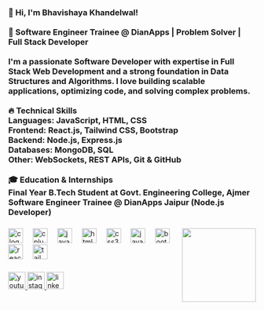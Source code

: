 <h3 align="left">
  👋 Hi, I'm Bhavishaya Khandelwal!
  <br>
  <br>
  🚀 Software Engineer Trainee @ DianApps | Problem Solver | Full Stack Developer
<br>
<br>
I'm a passionate Software Developer with expertise in Full Stack Web Development and a strong foundation in Data Structures and Algorithms. I love building scalable applications, optimizing code, and solving complex problems.
<br>
<br>
🔥 Technical Skills
<br>
Languages: JavaScript, HTML, CSS
<br>
Frontend: React.js, Tailwind CSS, Bootstrap
<br>
Backend: Node.js, Express.js
<br>
Databases: MongoDB, SQL
<br>
Other: WebSockets, REST APIs, Git & GitHub
<br>
<br>
🎓 Education & Internships
<br>
Final Year B.Tech Student at Govt. Engineering College, Ajmer
<br>
Software Engineer Trainee @ DianApps Jaipur (Node.js Developer)
</h3>

###

<img align="right" height="150" src="https://avatars.githubusercontent.com/u/99893459?s=400&u=ccd71337ea9be3ed9b5426140e9e6a69a0989c26&v=4"  />

###

<div align="left">
  <img src="https://cdn.jsdelivr.net/gh/devicons/devicon/icons/c/c-original.svg" height="30" alt="c logo"  />
  <img width="12" />
  <img src="https://cdn.jsdelivr.net/gh/devicons/devicon/icons/cplusplus/cplusplus-original.svg" height="30" alt="cplusplus logo"  />
  <img width="12" />
  <img src="https://skillicons.dev/icons?i=java" height="30" alt="java logo"  />
  <img width="12" />
  <img src="https://skillicons.dev/icons?i=html" height="30" alt="html5 logo"  />
  <img width="12" />
  <img src="https://skillicons.dev/icons?i=css" height="30" alt="css3 logo"  />
  <img width="12" />
  <img src="https://skillicons.dev/icons?i=js" height="30" alt="javascript logo"  />
  <img width="12" />
  <img src="https://skillicons.dev/icons?i=bootstrap" height="30" alt="bootstrap logo"  />
  <img width="12" />
  <img src="https://skillicons.dev/icons?i=react" height="30" alt="react logo"  />
  <img width="12" />
  <img src="https://skillicons.dev/icons?i=tailwind" height="30" alt="tailwindcss logo"  />
</div>

###

<div align="left">
  <a href="https://www.youtube.com/channel/UCF5SbcxpUXdGjWxMbrVafBQ" target="_blank">
    <img src="https://img.shields.io/static/v1?message=Youtube&logo=youtube&label=&color=FF0000&logoColor=white&labelColor=&style=for-the-badge" height="35" alt="youtube logo"  />
  </a>
  <a href="https://www.instagram.com/bhavishaya_khandelwal/" target="_blank">
    <img src="https://img.shields.io/static/v1?message=Instagram&logo=instagram&label=&color=E4405F&logoColor=white&labelColor=&style=for-the-badge" height="35" alt="instagram logo"  />
  </a>
  <a href="https://www.linkedin.com/in/bhavishaya-khandelwal/" target="_blank">
    <img src="https://img.shields.io/static/v1?message=LinkedIn&logo=linkedin&label=&color=0077B5&logoColor=white&labelColor=&style=for-the-badge" height="35" alt="linkedin logo"  />
  </a>
</div>

###
